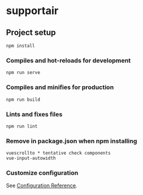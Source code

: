 # supportair

## Project setup

```
npm install
```

### Compiles and hot-reloads for development

```
npm run serve
```

### Compiles and minifies for production

```
npm run build
```

### Lints and fixes files

```
npm run lint
```

### Remove in package.json when npm installing

```
vuescrollto * tentative check components
vue-input-autowidth
```

### Customize configuration

See [Configuration Reference](https://cli.vuejs.org/config/).
